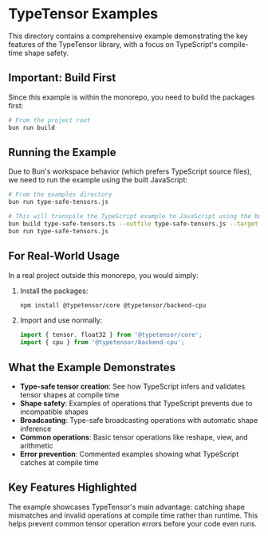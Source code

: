 # TypeTensor Examples

This directory contains a comprehensive example demonstrating the key features of the TypeTensor library, with a focus on TypeScript's compile-time shape safety.

## Important: Build First

Since this example is within the monorepo, you need to build the packages first:

```bash
# From the project root
bun run build
```

## Running the Example

Due to Bun's workspace behavior (which prefers TypeScript source files), we need to run the example using the built JavaScript:

```bash
# From the examples directory
bun run type-safe-tensors.js

# This will transpile the TypeScript example to JavaScript using the built packages
bun build type-safe-tensors.ts --outfile type-safe-tensors.js --target node
bun run type-safe-tensors.js
```

## For Real-World Usage

In a real project outside this monorepo, you would simply:

1. Install the packages:
   ```bash
   npm install @typetensor/core @typetensor/backend-cpu
   ```

2. Import and use normally:
   ```typescript
   import { tensor, float32 } from '@typetensor/core';
   import { cpu } from '@typetensor/backend-cpu';
   ```

## What the Example Demonstrates

- **Type-safe tensor creation**: See how TypeScript infers and validates tensor shapes at compile time
- **Shape safety**: Examples of operations that TypeScript prevents due to incompatible shapes
- **Broadcasting**: Type-safe broadcasting operations with automatic shape inference
- **Common operations**: Basic tensor operations like reshape, view, and arithmetic
- **Error prevention**: Commented examples showing what TypeScript catches at compile time

## Key Features Highlighted

The example showcases TypeTensor's main advantage: catching shape mismatches and invalid operations at compile time rather than runtime. This helps prevent common tensor operation errors before your code even runs.